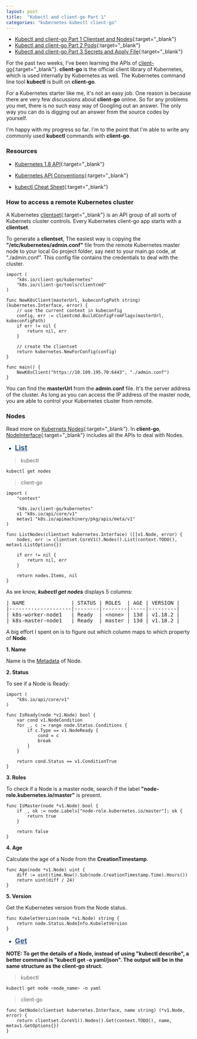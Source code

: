 ```yaml
---
layout: post
title:  "Kubectl and client-go Part 1"
categories: "kubernetes kubectl client-go"
---
```


- [Kubectl and client-go Part 1 Clientset and Nodes](http://yuezhizizhang.github.io/kubernetes/kubectl/client-go/2020/05/13/kubectl-client-go-part-1.html){:target="_blank"}
- [Kubectl and client-go Part 2 Pods](http://yuezhizizhang.github.io/kubernetes/kubectl/client-go/2020/05/13/kubectl-client-go-part-2.html){:target="_blank"}
- [Kubectl and client-go Part 3 Secrets and Apply File](http://yuezhizizhang.github.io/kubernetes/kubectl/client-go/2020/05/13/kubectl-client-go-part-3.html){:target="_blank"}

For the past two weeks, I've been learning the APIs of [client-go](https://github.com/kubernetes/client-go){:target="_blank"}. **client-go** is the official client library of Kubernetes, which is used internally by Kubernetes as well. The Kubernetes command line tool **kubectl** is built on **client-go**.

For a Kubernetes starter like me, it's not an easy job. One reason is because there are very few discussions about **client-go** online. So for any problems you met, there is no such easy way of Googling out an answer. The only way you can do is digging out an answer from the source codes by yourself. 

I'm happy with my progress so far. I'm to the point that I'm able to write any commonly used **kubectl** commands with **client-go**. 

### Resources

- [Kubernetes 1.8 API](https://kubernetes.io/docs/reference/generated/kubernetes-api/v1.18/){:target="_blank"}

- [Kubernetes API Conventions](https://github.com/kubernetes/community/blob/master/contributors/devel/sig-architecture/api-conventions.md){:target="_blank"}

- [kubectl Cheat Sheet](https://kubernetes.io/docs/reference/kubectl/cheatsheet/){:target="_blank"}


### How to access a remote Kubernetes cluster

A Kubernetes [clientset](https://github.com/kubernetes/client-go/blob/master/kubernetes/clientset.go){:target="_blank"} is an API group of all sorts of Kubernets cluster controls. Every Kubernetes client-go app starts with a **clientset**.

To generate a **clientset**, The easiest way is copying the **"/etc/kubernetes/admin.conf"** file from the remote Kubernetes master node to your local Go project folder, say next to your main.go code, at "./admin.conf". This config file contains the credentials to deal with the cluster.

```golang
import (
    "k8s.io/client-go/kubernetes"
    "k8s.io/client-go/tools/clientcmd"
)

func NewK8sClient(masterUrl, kubeconfigPath string) (kubernetes.Interface, error) {
    // use the current context in kubeconfig
    config, err := clientcmd.BuildConfigFromFlags(masterUrl, kubeconfigPath)
    if err != nil {
        return nil, err
    }

    // create the clientset
    return kubernetes.NewForConfig(config)
}

func main() {
    NewK8sClient("https://10.109.195.70:6443", "./admin.conf")
}
```

You can find the **masterUrl** from the **admin.conf** file. It's the server address of the cluster. As long as you can access the IP address of the master node, you are able to control your Kubernetes cluster from remote.

### Nodes 

Read more on [Kubernets Nodes](https://kubernetes.io/docs/concepts/architecture/nodes/){:target="_blank"}. In **client-go**, [NodeInterface](https://github.com/kubernetes/client-go/blob/master/kubernetes/typed/core/v1/node.go){:target="_blank"} includes all the APIs to deal with Nodes.

- **<span style="text-decoration: underline; color: #2f5687; font-size: 1.2rem;">List</span>**

> kubectl

```bash
kubectl get nodes
```

> client-go

```golang
import (
    "context"

    "k8s.io/client-go/kubernetes"
    v1 "k8s.io/api/core/v1"
    metav1 "k8s.io/apimachinery/pkg/apis/meta/v1"
)

func ListNodes(clientset kubernetes.Interface) ([]v1.Node, error) {
    nodes, err := clientset.CoreV1().Nodes().List(context.TODO(), metav1.ListOptions{})

    if err != nil {
        return nil, err
    }

    return nodes.Items, nil
}
```

As we know, ***kubectl get nodes*** displays 5 columns:

<pre>
| NAME               | STATUS | ROLES  | AGE | VERSION |
|--------------------|--------|--------|-----|---------|
| k8s-worker-node1   | Ready  | &lt;none&gt; | 13d | v1.18.2 |
| k8s-master-node1   | Ready  | master | 13d | v1.18.2 |
</pre>

A big effort I spent on is to figure out which column maps to which property of **Node**.

**1. Name**

Name is the [Metadata](https://github.com/kubernetes/community/blob/master/contributors/devel/sig-architecture/api-conventions.md#metadata) of Node. 

**2. Status**

To see if a Node is Ready:

```golang
import (
    "k8s.io/api/core/v1"
)

func IsReady(node *v1.Node) bool {
    var cond v1.NodeCondition
    for _, c := range node.Status.Conditions {
        if c.Type == v1.NodeReady {
            cond = c
            break
        }
    }
	
    return cond.Status == v1.ConditionTrue
}
```

**3. Roles**

To check if a Node is a master node, search if the label **"node-role.kubernetes.io/master"** is present.

```golang
func IsMaster(node *v1.Node) bool {
    if _, ok := node.Labels["node-role.kubernetes.io/master"]; ok {
        return true
    }
	
    return false
}
```

**4. Age**

Calculate the age of a Node from the **CreationTimestamp**.

```golang
func Age(node *v1.Node) uint {
    diff := uint(time.Now().Sub(node.CreationTimestamp.Time).Hours())
    return uint(diff / 24)
}
```

**5. Version**

Get the Kubernetes version from the Node status.

```golang
func KubeletVersion(node *v1.Node) string {
    return node.Status.NodeInfo.KubeletVersion
}
```

- **<span style="text-decoration: underline; color: #2f5687; font-size: 1.2rem;">Get</span>**

**NOTE: To get the details of a Node, instead of using "kubectl describe", a better command is "kubectl get -o yaml/json". The output will be in the same structure as the client-go struct.**

> kubectl

```bash
kubectl get node <node_name> -o yaml
```

> client-go

```golang
func GetNode(clientset kubernetes.Interface, name string) (*v1.Node, error) {
    return clientset.CoreV1().Nodes().Get(context.TODO(), name, metav1.GetOptions{})
}
```